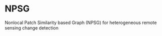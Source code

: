 # NPSG
Nonlocal Patch Similarity based Graph (NPSG) for heterogeneous remote sensing change detection
